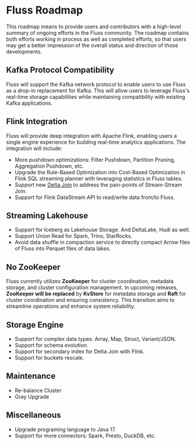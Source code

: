 # Fluss Roadmap

This roadmap means to provide users and contributors with a high-level summary of ongoing efforts in the Fluss community.
The roadmap contains both efforts working in process as well as completed efforts, so that users may get a better impression of the overall status and direction of those developments.

## Kafka Protocol Compatibility

Fluss will support the Kafka network protocol to enable users to use Fluss as a drop-in replacement for Kafka. This will allow users to leverage Fluss's real-time storage capabilities while maintaining compatibility with existing Kafka applications.

## Flink Integration

Fluss will provide deep integration with Apache Flink, enabling users a single engine experience for building real-time analytics applications.
The integration will include:
- More pushdown optimizations: Filter Pushdown, Partition Pruning, Aggregation Pushdown, etc.
- Upgrade the Rule-Based Optimization into Cost-Based Optimization in Flink SQL streaming planner with leveraging statistics in Fluss tables.
- Support new [Delta Join](https://cwiki.apache.org/confluence/display/FLINK/FLIP-486%3A+Introduce+A+New+DeltaJoin) to address the pain-points of Stream-Stream Join.
- Support for Flink DataStream API to read/write data from/to Fluss.

## Streaming Lakehouse

- Support for Iceberg as Lakehouse Storage. And DeltaLake, Hudi as well.
- Support Union Read for Spark, Trino, StarRocks.
- Avoid data shuffle in compaction service to directly compact Arrow files of Fluss into Parquet files of data lakes.

## No ZooKeeper

Fluss currently utilizes **ZooKeeper** for cluster coordination, metadata storage, and cluster configuration management.
In upcoming releases, **ZooKeeper will be replaced** by **KvStore** for metadata storage and **Raft** for cluster coordination and ensuring consistency.
This transition aims to streamline operations and enhance system reliability.

## Storage Engine

- Support for complex data types: Array, Map, Struct, Variant/JSON.
- Support for schema evolution.
- Support for secondary index for Delta Join with Flink.
- Support for buckets rescale.

## Maintenance

- Re-balance Cluster
- Gray Upgrade

## Miscellaneous

- Upgrade programing language to Java 17.
- Support for more connectors: Spark, Presto, DuckDB, etc.
